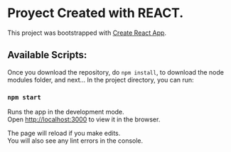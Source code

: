 # Proyect Created with REACT.

This project was bootstrapped with [Create React App](https://github.com/facebook/create-react-app).

## Available Scripts:

Once you download the repository, do `npm install`, to download the node modules folder, and next...
In the project directory, you can run:

### `npm start`

Runs the app in the development mode.\
Open [http://localhost:3000](http://localhost:3000) to view it in the browser.

The page will reload if you make edits.\
You will also see any lint errors in the console.
